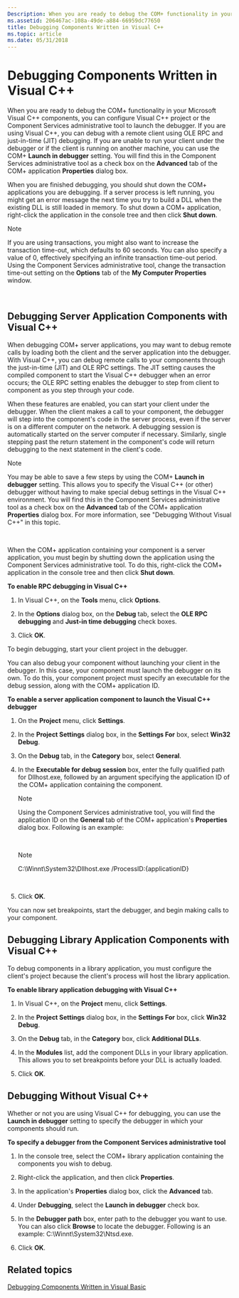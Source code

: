 ```yaml
---
Description: When you are ready to debug the COM+ functionality in your Microsoft Visual C++ components, you can configure Visual C++ project or the Component Services administrative tool to launch the debugger.
ms.assetid: 206467ac-108a-49de-a884-66959dc77650
title: Debugging Components Written in Visual C++
ms.topic: article
ms.date: 05/31/2018
---
```


# Debugging Components Written in Visual C++

When you are ready to debug the COM+ functionality in your Microsoft Visual C++ components, you can configure Visual C++ project or the Component Services administrative tool to launch the debugger. If you are using Visual C++, you can debug with a remote client using OLE RPC and just-in-time (JIT) debugging. If you are unable to run your client under the debugger or if the client is running on another machine, you can use the COM+ **Launch in debugger** setting. You will find this in the Component Services administrative tool as a check box on the **Advanced** tab of the COM+ application **Properties** dialog box.

When you are finished debugging, you should shut down the COM+ applications you are debugging. If a server process is left running, you might get an error message the next time you try to build a DLL when the existing DLL is still loaded in memory. To shut down a COM+ application, right-click the application in the console tree and then click **Shut down**.

> [!Note]  
> If you are using transactions, you might also want to increase the transaction time-out, which defaults to 60 seconds. You can also specify a value of 0, effectively specifying an infinite transaction time-out period. Using the Component Services administrative tool, change the transaction time-out setting on the **Options** tab of the **My Computer Properties** window.

 

## Debugging Server Application Components with Visual C++

When debugging COM+ server applications, you may want to debug remote calls by loading both the client and the server application into the debugger. With Visual C++, you can debug remote calls to your components through the just-in-time (JIT) and OLE RPC settings. The JIT setting causes the compiled component to start the Visual C++ debugger when an error occurs; the OLE RPC setting enables the debugger to step from client to component as you step through your code.

When these features are enabled, you can start your client under the debugger. When the client makes a call to your component, the debugger will step into the component's code in the server process, even if the server is on a different computer on the network. A debugging session is automatically started on the server computer if necessary. Similarly, single stepping past the return statement in the component's code will return debugging to the next statement in the client's code.

> [!Note]  
> You may be able to save a few steps by using the COM+ **Launch in debugger** setting. This allows you to specify the Visual C++ (or other) debugger without having to make special debug settings in the Visual C++ environment. You will find this in the Component Services administrative tool as a check box on the **Advanced** tab of the COM+ application **Properties** dialog box. For more information, see "Debugging Without Visual C++" in this topic.

 

When the COM+ application containing your component is a server application, you must begin by shutting down the application using the Component Services administrative tool. To do this, right-click the COM+ application in the console tree and then click **Shut down**.

**To enable RPC debugging in Visual C++**

1.  In Visual C++, on the **Tools** menu, click **Options**.

2.  In the **Options** dialog box, on the **Debug** tab, select the **OLE RPC debugging** and **Just-in time debugging** check boxes.

3.  Click **OK**.

To begin debugging, start your client project in the debugger.

You can also debug your component without launching your client in the debugger. In this case, your component must launch the debugger on its own. To do this, your component project must specify an executable for the debug session, along with the COM+ application ID.

**To enable a server application component to launch the Visual C++ debugger**

1.  On the **Project** menu, click **Settings**.

2.  In the **Project Settings** dialog box, in the **Settings For** box, select **Win32 Debug**.

3.  On the **Debug** tab, in the **Category** box, select **General**.

4.  In the **Executable for debug session** box, enter the fully qualified path for Dllhost.exe, followed by an argument specifying the application ID of the COM+ application containing the component.

    > [!Note]  
    > Using the Component Services administrative tool, you will find the application ID on the **General** tab of the COM+ application's **Properties** dialog box. Following is an example:

     

    > [!Note]  
    > C:\\Winnt\\System32\\Dllhost.exe /ProcessID:{applicationID}

     

5.  Click **OK**.

You can now set breakpoints, start the debugger, and begin making calls to your component.

## Debugging Library Application Components with Visual C++

To debug components in a library application, you must configure the client's project because the client's process will host the library application.

**To enable library application debugging with Visual C++**

1.  In Visual C++, on the **Project** menu, click **Settings**.

2.  In the **Project Settings** dialog box, in the **Settings For** box, click **Win32 Debug**.

3.  On the **Debug** tab, in the **Category** box, click **Additional DLLs**.

4.  In the **Modules** list, add the component DLLs in your library application. This allows you to set breakpoints before your DLL is actually loaded.

5.  Click **OK**.

## Debugging Without Visual C++

Whether or not you are using Visual C++ for debugging, you can use the **Launch in debugger** setting to specify the debugger in which your components should run.

**To specify a debugger from the Component Services administrative tool**

1.  In the console tree, select the COM+ library application containing the components you wish to debug.

2.  Right-click the application, and then click **Properties**.

3.  In the application's **Properties** dialog box, click the **Advanced** tab.

4.  Under **Debugging**, select the **Launch in debugger** check box.

5.  In the **Debugger path** box, enter path to the debugger you want to use. You can also click **Browse** to locate the debugger. Following is an example: C:\\Winnt\\System32\\Ntsd.exe.

6.  Click **OK**.

## Related topics

<dl> <dt>

[Debugging Components Written in Visual Basic](debugging-components-written-in-visual-basic.md)
</dt> </dl>

 

 



